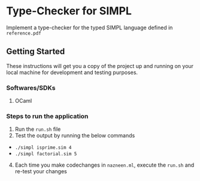 # Type-Checker for SIMPL
Implement a type-checker for the typed SIMPL language defined in `reference.pdf`

## Getting Started
These instructions will get you a copy of the project up and running on your local machine for development and testing purposes. 


### Softwares/SDKs
1. OCaml

### Steps to run the application
1. Run the ``run.sh`` file 
2. Test the output by running the below commands
* `./simpl isprime.sim 4`
* `./simpl factorial.sim 5`
4. Each time you make codechanges in ``nazneen.ml``, execute the ``run.sh`` and re-test your changes
